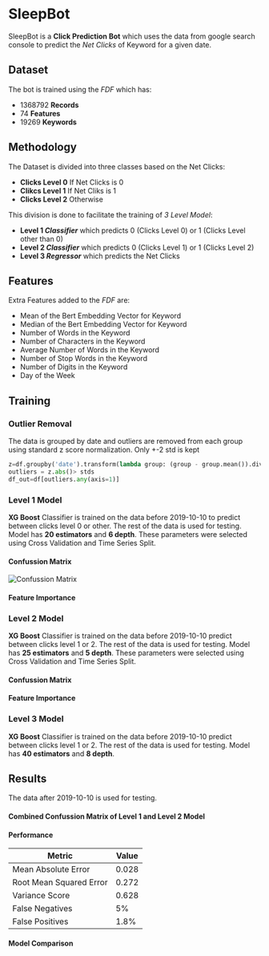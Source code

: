 # SleepBot

SleepBot is a **Click Prediction Bot** which uses the data from google search console to predict the *Net Clicks* of Keyword for a given date. 


## Dataset

The bot is trained using the *FDF* which has:

* 1368792 **Records**
* 74 **Features**
* 19269 **Keywords**


## Methodology

The Dataset is divided into three classes based on the Net Clicks:

* **Clicks Level 0** If Net Clicks is 0
* **Clikcs Level 1** If Net Cliks is 1
* **Clicks Level 2** Otherwise

This division is done to facilitate the training of *3 Level Model*:

* **Level 1 *Classifier*** which predicts 0 (Clicks Level 0) or 1 (Clicks Level other than 0) 
* **Level 2 *Classifier*** which predicts 0 (Clicks Level 1) or 1 (Clicks Level 2)
* **Level 3 *Regressor*** which predicts the Net Clicks


## Features

Extra Features added to the *FDF* are:

* Mean of the Bert Embedding Vector for Keyword
* Median of the Bert Embedding Vector for Keyword
* Number of Words in the Keyword
* Number of Characters in the Keyword
* Average Number of Words in the Keyword
* Number of Stop Words in the Keyword
* Number of Digits in the Keyword
* Day of the Week


## Training

### Outlier Removal
The data is grouped by date and outliers are removed from each group using standard z score normalization. Only +-2 std is kept
```python
z=df.groupby('date').transform(lambda group: (group - group.mean()).div(group.std()))
outliers = z.abs()> stds
df_out=df[outliers.any(axis=1)]
```
### Level 1 Model
**XG Boost** Classifier is trained on the data before 2019-10-10 to predict between clicks level 0 or other. The rest of the data is used for testing. Model has **20 estimators** and **6 depth**. These parameters were selected using Cross Validation and Time Series Split.

#### Confussion Matrix 

![Confussion Matrix]("https://github.com/codejones/sleepare_DS/blob/master/graphs/conf_level1.png")

#### Feature Importance


### Level 2 Model
**XG Boost** Classifier is trained on the data before 2019-10-10 predict between clicks level 1 or 2. The rest of the data is used for testing. Model has **25 estimators** and **5 depth**. These parameters were selected using Cross Validation and Time Series Split.


#### Confussion Matrix 


#### Feature Importance


### Level 3 Model
**XG Boost** Classifier is trained on the data before 2019-10-10 predict between clicks level 1 or 2. The rest of the data is used for testing. Model has **40 estimators** and **8 depth**. 



## Results

The data after 2019-10-10 is used for testing. 

#### Combined Confussion Matrix of Level 1 and Level 2 Model


#### Performance

Metric | Value 
------------ | -------------
Mean Absolute Error | 0.028
Root Mean Squared Error | 0.272
Variance Score | 0.628
False Negatives | 5%
False Positives | 1.8%




#### Model Comparison 



